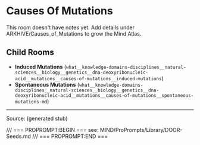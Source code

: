 # Causes Of Mutations

This room doesn't have notes yet. Add details under ARKHIVE/Causes_of_Mutations to grow the Mind Atlas.

## Child Rooms
- **Induced Mutations** (`what__knowledge-domains-disciplines__natural-sciences__biology__genetics__dna-deoxyribonucleic-acid__mutations__causes-of-mutations__induced-mutations`)
- **Spontaneous Mutations** (`what__knowledge-domains-disciplines__natural-sciences__biology__genetics__dna-deoxyribonucleic-acid__mutations__causes-of-mutations__spontaneous-mutations-md`)

---
Source: (generated stub)

/// === PROPROMPT:BEGIN ===
see: MIND/ProPrompts/Library/DOOR-Seeds.md
/// === PROPROMPT:END ===
